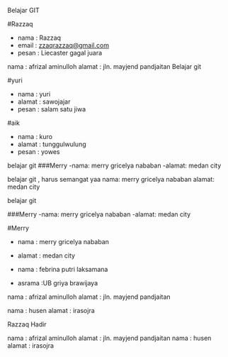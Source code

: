 Belajar GIT

#Razzaq
- nama : Razzaq
- email : zzaqrazzaq@gmail.com
- pesan : Liecaster gagal juara

nama   : afrizal aminulloh
alamat : jln. mayjend pandjaitan
Belajar git

#yuri
- nama    : yuri
- alamat  : sawojajar
- pesan   : salam satu jiwa
 

#aik

- nama 		: kuro
- alamat	: tunggulwulung
- pesan		: yowes



belajar git 
###Merry
-nama: merry gricelya nababan
-alamat: medan city

belajar git , harus semangat yaa
nama: merry gricelya nababan
alamat: medan city


belajar git

###Merry
-nama: merry gricelya nababan
-alamat: medan city

#Merry
- nama		    : merry gricelya nababan
- alamat		: medan city


- nama : febrina putri laksamana
- asrama :UB griya brawijaya



nama   : afrizal aminulloh
alamat : jln. mayjend pandjaitan

nama : husen
alamat : irasojra

Razzaq Hadir



nama   : afrizal aminulloh
alamat : jln. mayjend pandjaitan
nama : husen
alamat : irasojra

